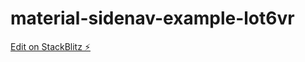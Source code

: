 # material-sidenav-example-lot6vr

[Edit on StackBlitz ⚡️](https://stackblitz.com/edit/material-sidenav-example-lot6vr)